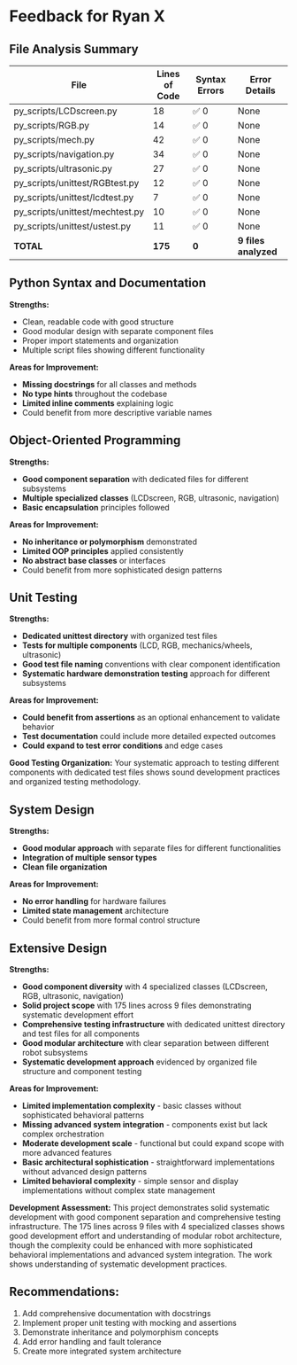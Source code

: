 # Feedback for Ryan X

## File Analysis Summary

| File | Lines of Code | Syntax Errors | Error Details |
|------|---------------|---------------|---------------|
| py_scripts/LCDscreen.py | 18 | ✅ 0 | None |
| py_scripts/RGB.py | 14 | ✅ 0 | None |
| py_scripts/mech.py | 42 | ✅ 0 | None |
| py_scripts/navigation.py | 34 | ✅ 0 | None |
| py_scripts/ultrasonic.py | 27 | ✅ 0 | None |
| py_scripts/unittest/RGBtest.py | 12 | ✅ 0 | None |
| py_scripts/unittest/lcdtest.py | 7 | ✅ 0 | None |
| py_scripts/unittest/mechtest.py | 10 | ✅ 0 | None |
| py_scripts/unittest/ustest.py | 11 | ✅ 0 | None |
| **TOTAL** | **175** | **0** | **9 files analyzed** |

## Python Syntax and Documentation

**Strengths:**
- Clean, readable code with good structure
- Good modular design with separate component files
- Proper import statements and organization
- Multiple script files showing different functionality

**Areas for Improvement:**
- **Missing docstrings** for all classes and methods
- **No type hints** throughout the codebase
- **Limited inline comments** explaining logic
- Could benefit from more descriptive variable names

## Object-Oriented Programming

**Strengths:**
- **Good component separation** with dedicated files for different subsystems
- **Multiple specialized classes** (LCDscreen, RGB, ultrasonic, navigation)
- **Basic encapsulation** principles followed

**Areas for Improvement:**
- **No inheritance or polymorphism** demonstrated
- **Limited OOP principles** applied consistently
- **No abstract base classes** or interfaces
- Could benefit from more sophisticated design patterns

## Unit Testing

**Strengths:**
- **Dedicated unittest directory** with organized test files
- **Tests for multiple components** (LCD, RGB, mechanics/wheels, ultrasonic)
- **Good test file naming** conventions with clear component identification
- **Systematic hardware demonstration testing** approach for different subsystems

**Areas for Improvement:**
- **Could benefit from assertions** as an optional enhancement to validate behavior
- **Test documentation** could include more detailed expected outcomes
- **Could expand to test error conditions** and edge cases

**Good Testing Organization:**
Your systematic approach to testing different components with dedicated test files shows sound development practices and organized testing methodology.

## System Design

**Strengths:**
- **Good modular approach** with separate files for different functionalities
- **Integration of multiple sensor types**
- **Clean file organization**

**Areas for Improvement:**
- **No error handling** for hardware failures
- **Limited state management** architecture
- Could benefit from more formal control structure

## Extensive Design

**Strengths:**
- **Good component diversity** with 4 specialized classes (LCDscreen, RGB, ultrasonic, navigation)
- **Solid project scope** with 175 lines across 9 files demonstrating systematic development effort
- **Comprehensive testing infrastructure** with dedicated unittest directory and test files for all components
- **Good modular architecture** with clear separation between different robot subsystems
- **Systematic development approach** evidenced by organized file structure and component testing

**Areas for Improvement:**
- **Limited implementation complexity** - basic classes without sophisticated behavioral patterns
- **Missing advanced system integration** - components exist but lack complex orchestration
- **Moderate development scale** - functional but could expand scope with more advanced features
- **Basic architectural sophistication** - straightforward implementations without advanced design patterns
- **Limited behavioral complexity** - simple sensor and display implementations without complex state management

**Development Assessment:**
This project demonstrates solid systematic development with good component separation and comprehensive testing infrastructure. The 175 lines across 9 files with 4 specialized classes shows good development effort and understanding of modular robot architecture, though the complexity could be enhanced with more sophisticated behavioral implementations and advanced system integration. The work shows understanding of systematic development practices.

## Recommendations:
1. Add comprehensive documentation with docstrings
2. Implement proper unit testing with mocking and assertions
3. Demonstrate inheritance and polymorphism concepts
4. Add error handling and fault tolerance
5. Create more integrated system architecture
